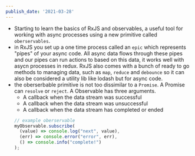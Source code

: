 ```yaml
---
publish_date: '2021-03-28'
---
```


- Starting to learn the basics of RxJS and observables, a useful tool for working with async processes using a new primitive called `oberservables`.
- in RxJS you set up a one time process called an `epic` which represents "pipes" of your async code. All async data flows through these pipes and our pipes can run actions to based on this data, it works well with asycn processes in redux. RxJS also comes with a bunch of ready to go methods to managing data, such as `map`, `reduce` and `debounce` so it can also be considered a utility lib like lodash but for async code.
- the oberserbable primitive is not too dissimilar to a `Promise`. A Promise can `resolve` or `reject`. A Observable has three arguments.
  - A callback when the data stream was successful
  - A callback when the data stream was unsuccessful
  - A callback when the data stream has completed or ended
  ```js
  // example oberservable
  myObservable.subscribe(
    (value) => console.log("next", value),
    (err) => console.error("error", err),
    () => console.info("complete!")
  );
  ```
